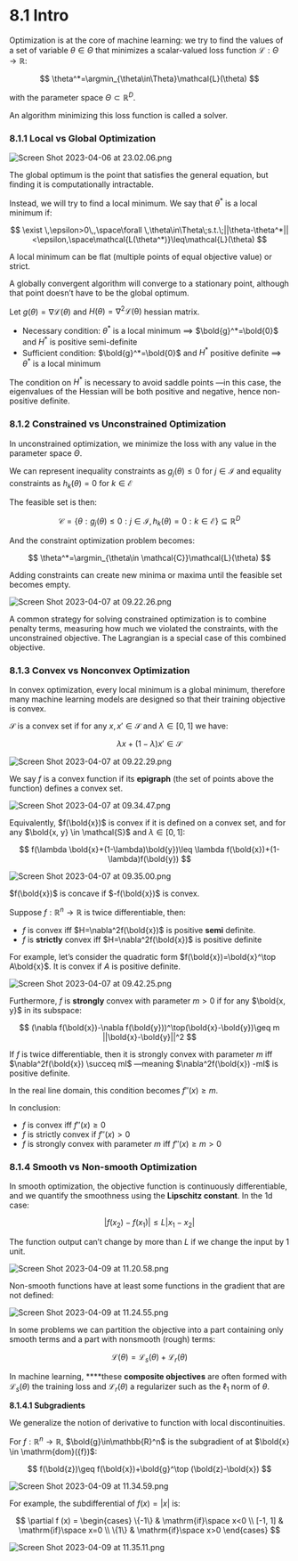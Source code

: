 # 8.1 Intro

Optimization is at the core of machine learning: we try to find the values of a set of variable $\theta \in \Theta$ that minimizes a scalar-valued loss function $\mathcal{L}:\Theta\rightarrow \mathbb{R}$:

$$
\theta^*=\argmin_{\theta\in\Theta}\mathcal{L}(\theta)
$$

with the parameter space $\Theta\subset\mathbb{R}^D$.

An algorithm minimizing this loss function is called a solver.

### 8.1.1 Local vs Global Optimization

![Screen Shot 2023-04-06 at 23.02.06.png](./Screen_Shot_2023-04-06_at_23.02.06.png)

The global optimum is the point that satisfies the general equation, but finding it is computationally intractable.

Instead, we will try to find a local minimum. We say that $\theta^*$ is a local minimum if:

$$
\exist \,\epsilon>0\,,\space\forall \,\theta\in\Theta\;s.t.\;||\theta-\theta^*||<\epsilon,\space\mathcal{L(\theta^*)}\leq\mathcal{L}(\theta)
$$

A local minimum can be flat (multiple points of equal objective value) or strict.

A globally convergent algorithm will converge to a stationary point, although that point doesn’t have to be the global optimum.

Let $g(\theta)=\nabla \mathcal{L}(\theta)$  and $H(\theta)=\nabla^2\mathcal{L(\theta)}$ hessian matrix. 

- Necessary condition:  $\theta^*$ is a local minimum $\implies$ $\bold{g}^*=\bold{0}$ and $H^*$ is positive semi-definite
- Sufficient condition: $\bold{g}^*=\bold{0}$ and $H^*$ positive definite $\implies$ $\theta^*$ is a local minimum

The condition on $H^*$ is necessary to avoid saddle points —in this case, the eigenvalues of the Hessian will be both positive and negative, hence non-positive definite. 

### 8.1.2 Constrained vs Unconstrained Optimization

In unconstrained optimization, we minimize the loss with any value in the parameter space $\Theta$.

We can represent inequality constraints as $g_j(\theta)\leq 0$ for $j\in \mathcal{I}$ and equality constraints as $h_k(\theta)=0$ for $k\in \mathcal{E}$

The feasible set is then:

$$
\mathcal{C}=\{\theta:g_j(\theta)\leq 0:j\in\mathcal{I},h_k(\theta)=0:k\in\mathcal{E}\}\subseteq \mathbb{R}^D
$$

And the constraint optimization problem becomes:

$$
\theta^*=\argmin_{\theta\in \mathcal{C}}\mathcal{L}(\theta)
$$

Adding constraints can create new minima or maxima until the feasible set becomes empty.

![Screen Shot 2023-04-07 at 09.22.26.png](./Screen_Shot_2023-04-07_at_09.22.26.png)

A common strategy for solving constrained optimization is to combine penalty terms, measuring how much we violated the constraints, with the unconstrained objective. The Lagrangian is a special case of this combined objective.

### 8.1.3 Convex vs Nonconvex Optimization

In convex optimization, every local minimum is a global minimum, therefore many machine learning models are designed so that their training objective is convex.

$\mathcal{S}$ is a convex set if for any $x, x' \in \mathcal{S}$ and $\lambda\in[0, 1]$ we have:

$$
\lambda x+(1-\lambda)x' \in \mathcal{S}
$$

![Screen Shot 2023-04-07 at 09.22.29.png](./Screen_Shot_2023-04-07_at_09.22.29.png)

We say $f$ is a convex function if its **epigraph** (the set of points above the function) defines a convex set.

![Screen Shot 2023-04-07 at 09.34.47.png](./Screen_Shot_2023-04-07_at_09.34.47.png)

Equivalently, $f(\bold{x})$ is convex if it is defined on a convex set, and for any $\bold{x, y} \in \mathcal{S}$ and $\lambda\in[0,1]$:

$$
f(\lambda \bold{x}+(1-\lambda)\bold{y})\leq \lambda f(\bold{x})+(1-\lambda)f(\bold{y})
$$

![Screen Shot 2023-04-07 at 09.35.00.png](./Screen_Shot_2023-04-07_at_09.35.00.png)

$f(\bold{x})$ is concave if $-f(\bold{x})$  is convex.

Suppose $f:\mathbb{R}^n \rightarrow \mathbb{R}$ is twice differentiable, then:

- $f$ is convex iff $H=\nabla^2f(\bold{x})$ is positive **semi** definite.
- $f$ is **strictly** convex iff $H=\nabla^2f(\bold{x})$ is positive definite

  

For example, let’s consider the quadratic form $f(\bold{x})=\bold{x}^\top A\bold{x}$. It is convex if $A$ is positive definite.

![Screen Shot 2023-04-07 at 09.42.25.png](./Screen_Shot_2023-04-07_at_09.42.25.png)

Furthermore, $f$ is **strongly** convex with parameter $m>0$ if for any $\bold{x, y}$ in its subspace:

$$
(\nabla f(\bold{x})-\nabla f(\bold{y}))^\top(\bold{x}-\bold{y})\geq m ||\bold{x}-\bold{y}||^2
$$

If $f$ is twice differentiable, then it is strongly convex with parameter $m$ iff $\nabla^2f(\bold{x}) \succeq mI$ —meaning $\nabla^2f(\bold{x}) -mI$  is positive definite.

In the real line domain, this condition becomes $f''(x)\geq m$.

In conclusion:

- $f$ is convex iff $f''(x)\geq0$
- $f$ is strictly convex if $f''(x)>0$
- $f$ is strongly convex with parameter $m$ iff $f''(x)\geq m>0$

### 8.1.4 Smooth vs Non-smooth Optimization

In smooth optimization, the objective function is continuously differentiable, and we quantify the smoothness using the **Lipschitz constant**. In the 1d case:

$$
|f(x_2)-f(x_1)|\leq L |x_1-x_2|
$$

The function output can’t change by more than $L$ if we change the input by $1$ unit.

![Screen Shot 2023-04-09 at 11.20.58.png](./Screen_Shot_2023-04-09_at_11.20.58.png)

Non-smooth functions have at least some functions in the gradient that are not defined:

![Screen Shot 2023-04-09 at 11.24.55.png](./Screen_Shot_2023-04-09_at_11.24.55.png)

In some problems we can partition the objective into a part containing only smooth terms and a part with nonsmooth (rough) terms:

$$
\mathcal{L}(\theta)=\mathcal{L}_s(\theta)+\mathcal{L}_r(\theta)
$$

In machine learning, ****these **composite objectives** are often formed with $\mathcal{L}_s(\theta)$ the training loss and $\mathcal{L}_r(\theta)$ a regularizer such as the $\ell_1$ norm of $\theta$.

**8.1.4.1 Subgradients**

We generalize the notion of derivative to function with local discontinuities.

For $f:\mathbb{R}^n\rightarrow \mathbb{R}$, $\bold{g}\in\mathbb{R}^n$ is the subgradient of at $\bold{x} \in \mathrm{dom}({f})$:

$$
f(\bold{z})\geq f(\bold{x})+\bold{g}^\top (\bold{z}-\bold{x})
$$

![Screen Shot 2023-04-09 at 11.34.59.png](./Screen_Shot_2023-04-09_at_11.34.59.png)

For example, the subdifferential  of $f(x)=|x|$ is:

$$
\partial f (x) =
\begin{cases}
\{-1\} & \mathrm{if}\space x<0 \\
[-1, 1] & \mathrm{if}\space x=0 \\ 
\{1\} & \mathrm{if}\space x>0
\end{cases}
$$

![Screen Shot 2023-04-09 at 11.35.11.png](./Screen_Shot_2023-04-09_at_11.35.11.png)